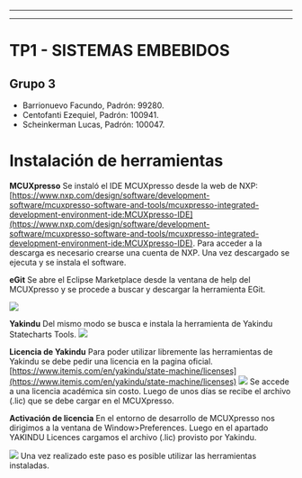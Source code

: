 ﻿---


---

<h1 id="tp1---sistemas-embebidos">TP1 - SISTEMAS EMBEBIDOS</h1>
<h2 id="grupo-3">Grupo 3</h2>
<ul>
<li>Barrionuevo Facundo, Padrón: 99280.</li>
<li>Centofanti Ezequiel, Padrón: 100941.</li>
<li>Scheinkerman Lucas, Padrón: 100047.</li>
</ul>

# Instalación de herramientas
**MCUXpresso**
Se instaló el IDE MCUXpresso desde la web de NXP: [https://www.nxp.com/design/software/development-software/mcuxpresso-software-and-tools/mcuxpresso-integrated-development-environment-ide:MCUXpresso-IDE](https://www.nxp.com/design/software/development-software/mcuxpresso-software-and-tools/mcuxpresso-integrated-development-environment-ide:MCUXpresso-IDE). Para acceder a la descarga es necesario crearse una cuenta de NXP. Una vez descargado se ejecuta y se instala el software.

**eGit**
Se abre el Eclipse Marketplace desde la ventana de help del MCUXpresso y se procede a buscar y descargar la herramienta EGit.

**![](https://lh4.googleusercontent.com/PALqcFbkOBLzXytERsyd-SnJMVuCpd0ufQoUYMMxG0BqelmNIRpdeF-3gW2mCdWj6-KA-UHpIGdMwu53zFJcfFq9nDYA-PgomipbRrCbvmG45SbLwmH9HaxjH24gUDnFTPc4vQNB)**

**Yakindu**
Del mismo modo se busca e instala la herramienta de Yakindu Statecharts Tools.
**![](https://lh4.googleusercontent.com/OZvIy2rU03EjeewHex70rP6I9JtDGeYVjwOinBq1vbaxthhHJ-8IT7S83Y9en2AiseQffLeHV2hSFWMUSSItSQSkT90pJ6lYHtbfGqu-WDIG_PwN9aDIaS3OdG2et19jR3x2urzY)**

**Licencia de Yakindu**
Para poder utilizar libremente las herramientas de Yakindu se debe pedir una licencia en la pagina oficial.
[https://www.itemis.com/en/yakindu/state-machine/licenses](https://www.itemis.com/en/yakindu/state-machine/licenses)
**![](https://lh5.googleusercontent.com/M5t7GSxmZa_f-em7E4ts0eqV7OUMnwWQ6g9ZXiPgpCwTalVAdXOPR2oAyR6feqojm5MlYo7xriuhhOMRe9M-Ahh6wY6HaWWDjXWTQWVe9bvQCQu5wSyDKK3FdO7S2RwnnZqRDbAO)**
Se accede a una licencia académica sin costo. Luego de unos días se recibe el archivo (.lic) que se debe cargar en el MCUXpresso.

**Activación de licencia**
En el entorno de desarrollo de MCUXpresso nos dirigimos a la ventana de Window>Preferences. Luego en el apartado YAKINDU Licences cargamos el archivo (.lic) provisto por Yakindu.

**![](https://lh3.googleusercontent.com/t6hf3ncwjAxnYLMwWFKxPoDNbiut_xm4pwTOdxUKZdYgpyrmjzHcWnTUG8J4hL60KYP_LSPzonOBuC1fyJiho5hQS5uNYNgM5r8B_u01hyKx514QQxxi2TuYxsSufs82ISpEanK9)**
Una vez realizado este paso es posible utilizar las herramientas instaladas.


